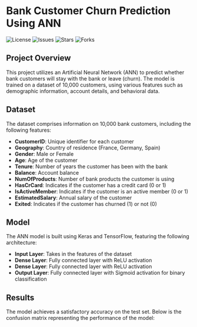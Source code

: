 # Bank Customer Churn Prediction Using ANN

![License](https://img.shields.io/github/license/veeraprathp/Bank-Customer-Churn-Prediction-ANN)
![Issues](https://img.shields.io/github/issues/veeraprathp/Bank-Customer-Churn-Prediction-ANN)
![Stars](https://img.shields.io/github/stars/veeraprathp/Bank-Customer-Churn-Prediction-ANN)
![Forks](https://img.shields.io/github/forks/veeraprathp/Bank-Customer-Churn-Prediction-ANN)

## Project Overview

This project utilizes an Artificial Neural Network (ANN) to predict whether bank customers will stay with the bank or leave (churn). The model is trained on a dataset of 10,000 customers, using various features such as demographic information, account details, and behavioral data.

## Dataset

The dataset comprises information on 10,000 bank customers, including the following features:

- **CustomerID**: Unique identifier for each customer
- **Geography**: Country of residence (France, Germany, Spain)
- **Gender**: Male or Female
- **Age**: Age of the customer
- **Tenure**: Number of years the customer has been with the bank
- **Balance**: Account balance
- **NumOfProducts**: Number of bank products the customer is using
- **HasCrCard**: Indicates if the customer has a credit card (0 or 1)
- **IsActiveMember**: Indicates if the customer is an active member (0 or 1)
- **EstimatedSalary**: Annual salary of the customer
- **Exited**: Indicates if the customer has churned (1) or not (0)

## Model

The ANN model is built using Keras and TensorFlow, featuring the following architecture:

- **Input Layer**: Takes in the features of the dataset
- **Dense Layer**: Fully connected layer with ReLU activation
- **Dense Layer**: Fully connected layer with ReLU activation
- **Output Layer**: Fully connected layer with Sigmoid activation for binary classification

## Results

The model achieves a satisfactory accuracy on the test set. Below is the confusion matrix representing the performance of the model:

